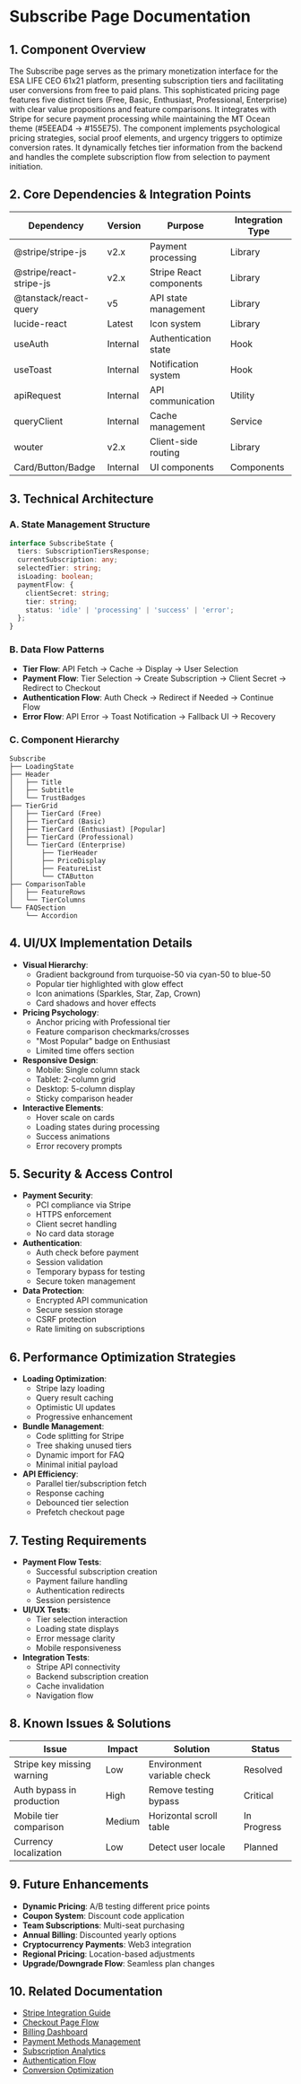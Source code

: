 # Subscribe Page Documentation

## 1. Component Overview

The Subscribe page serves as the primary monetization interface for the ESA LIFE CEO 61x21 platform, presenting subscription tiers and facilitating user conversions from free to paid plans. This sophisticated pricing page features five distinct tiers (Free, Basic, Enthusiast, Professional, Enterprise) with clear value propositions and feature comparisons. It integrates with Stripe for secure payment processing while maintaining the MT Ocean theme (#5EEAD4 → #155E75). The component implements psychological pricing strategies, social proof elements, and urgency triggers to optimize conversion rates. It dynamically fetches tier information from the backend and handles the complete subscription flow from selection to payment initiation.

## 2. Core Dependencies & Integration Points

| Dependency | Version | Purpose | Integration Type |
|-----------|---------|---------|-----------------|
| @stripe/stripe-js | v2.x | Payment processing | Library |
| @stripe/react-stripe-js | v2.x | Stripe React components | Library |
| @tanstack/react-query | v5 | API state management | Library |
| lucide-react | Latest | Icon system | Library |
| useAuth | Internal | Authentication state | Hook |
| useToast | Internal | Notification system | Hook |
| apiRequest | Internal | API communication | Utility |
| queryClient | Internal | Cache management | Service |
| wouter | v2.x | Client-side routing | Library |
| Card/Button/Badge | Internal | UI components | Components |

## 3. Technical Architecture

### A. State Management Structure
```typescript
interface SubscribeState {
  tiers: SubscriptionTiersResponse;
  currentSubscription: any;
  selectedTier: string;
  isLoading: boolean;
  paymentFlow: {
    clientSecret: string;
    tier: string;
    status: 'idle' | 'processing' | 'success' | 'error';
  };
}
```

### B. Data Flow Patterns
- **Tier Flow**: API Fetch → Cache → Display → User Selection
- **Payment Flow**: Tier Selection → Create Subscription → Client Secret → Redirect to Checkout
- **Authentication Flow**: Auth Check → Redirect if Needed → Continue Flow
- **Error Flow**: API Error → Toast Notification → Fallback UI → Recovery

### C. Component Hierarchy
```
Subscribe
├── LoadingState
├── Header
│   ├── Title
│   ├── Subtitle
│   └── TrustBadges
├── TierGrid
│   ├── TierCard (Free)
│   ├── TierCard (Basic)
│   ├── TierCard (Enthusiast) [Popular]
│   ├── TierCard (Professional)
│   └── TierCard (Enterprise)
│       ├── TierHeader
│       ├── PriceDisplay
│       ├── FeatureList
│       └── CTAButton
├── ComparisonTable
│   ├── FeatureRows
│   └── TierColumns
└── FAQSection
    └── Accordion
```

## 4. UI/UX Implementation Details

- **Visual Hierarchy**:
  - Gradient background from turquoise-50 via cyan-50 to blue-50
  - Popular tier highlighted with glow effect
  - Icon animations (Sparkles, Star, Zap, Crown)
  - Card shadows and hover effects
- **Pricing Psychology**:
  - Anchor pricing with Professional tier
  - Feature comparison checkmarks/crosses
  - "Most Popular" badge on Enthusiast
  - Limited time offers section
- **Responsive Design**:
  - Mobile: Single column stack
  - Tablet: 2-column grid
  - Desktop: 5-column display
  - Sticky comparison header
- **Interactive Elements**:
  - Hover scale on cards
  - Loading states during processing
  - Success animations
  - Error recovery prompts

## 5. Security & Access Control

- **Payment Security**:
  - PCI compliance via Stripe
  - HTTPS enforcement
  - Client secret handling
  - No card data storage
- **Authentication**:
  - Auth check before payment
  - Session validation
  - Temporary bypass for testing
  - Secure token management
- **Data Protection**:
  - Encrypted API communication
  - Secure session storage
  - CSRF protection
  - Rate limiting on subscriptions

## 6. Performance Optimization Strategies

- **Loading Optimization**:
  - Stripe lazy loading
  - Query result caching
  - Optimistic UI updates
  - Progressive enhancement
- **Bundle Management**:
  - Code splitting for Stripe
  - Tree shaking unused tiers
  - Dynamic import for FAQ
  - Minimal initial payload
- **API Efficiency**:
  - Parallel tier/subscription fetch
  - Response caching
  - Debounced tier selection
  - Prefetch checkout page

## 7. Testing Requirements

- **Payment Flow Tests**:
  - Successful subscription creation
  - Payment failure handling
  - Authentication redirects
  - Session persistence
- **UI/UX Tests**:
  - Tier selection interaction
  - Loading state displays
  - Error message clarity
  - Mobile responsiveness
- **Integration Tests**:
  - Stripe API connectivity
  - Backend subscription creation
  - Cache invalidation
  - Navigation flow

## 8. Known Issues & Solutions

| Issue | Impact | Solution | Status |
|-------|--------|----------|--------|
| Stripe key missing warning | Low | Environment variable check | Resolved |
| Auth bypass in production | High | Remove testing bypass | Critical |
| Mobile tier comparison | Medium | Horizontal scroll table | In Progress |
| Currency localization | Low | Detect user locale | Planned |

## 9. Future Enhancements

- **Dynamic Pricing**: A/B testing different price points
- **Coupon System**: Discount code application
- **Team Subscriptions**: Multi-seat purchasing
- **Annual Billing**: Discounted yearly options
- **Cryptocurrency Payments**: Web3 integration
- **Regional Pricing**: Location-based adjustments
- **Upgrade/Downgrade Flow**: Seamless plan changes

## 10. Related Documentation

- [Stripe Integration Guide](../integration/stripe.md)
- [Checkout Page Flow](./Checkout.md)
- [Billing Dashboard](./BillingDashboard.md)
- [Payment Methods Management](./PaymentMethods.md)
- [Subscription Analytics](./SubscriptionAnalytics.md)
- [Authentication Flow](../auth/authentication.md)
- [Conversion Optimization](../stats/conversion-optimization.md)